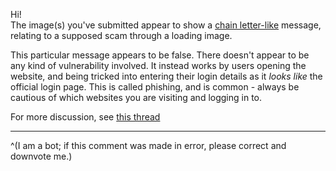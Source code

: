 Hi!  
The image(s) you've submitted appear to show a [chain letter-like](https://en.wikipedia.org/wiki/Chain_letter) message, relating to a supposed scam through a loading image.

This particular message appears to be false. There doesn't appear to be any kind of vulnerability involved. It instead works by users opening the website, and being tricked into entering their login details as it *looks like* the official login page. This is called phishing, and is common - always be cautious of which websites you are visiting and logging in to.

For more discussion, see [this thread](https://www.reddit.com/r/discordapp/comments/r0quwp/is_this_true_or_just_another_hoax/)

- - -

^(I am a bot; if this comment was made in error, please correct and downvote me.)